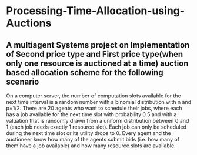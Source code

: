 # Processing-Time-Allocation-using-Auctions
## A multiagent Systems project on Implementation of Second price type and First price type(when only one resource is auctioned at a time) auction based allocation scheme for the following scenario
On a computer server, the number of computation slots available for the next time interval is a random number with a binomial distribution with n and p=1/2. There are 20 agents who want to schedule their jobs, where each has a job available for the next time slot with probability 0.5 and with a valuation that is randomly drawn from a uniform distribution between 0 and 1 (each job needs exactly 1 resource slot). Each job can only be scheduled during the next time slot or its utility drops to 0. Every agent and the auctioneer know how many of the agents submit bids (i.e. how many of them have a job available) and how many resource slots are available. 
